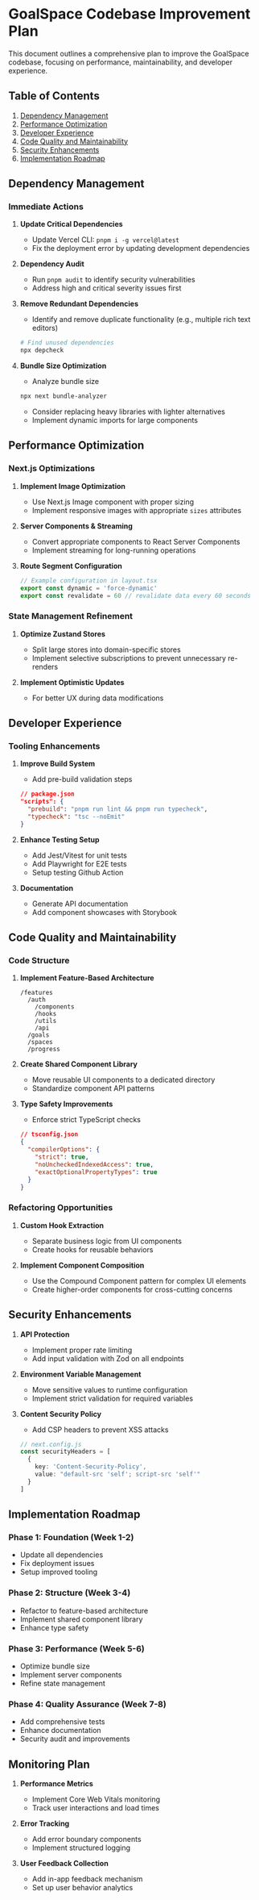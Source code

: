 # GoalSpace Codebase Improvement Plan

This document outlines a comprehensive plan to improve the GoalSpace codebase, focusing on performance, maintainability, and developer experience.

## Table of Contents

1. [Dependency Management](#dependency-management)
2. [Performance Optimization](#performance-optimization)
3. [Developer Experience](#developer-experience)
4. [Code Quality and Maintainability](#code-quality-and-maintainability)
5. [Security Enhancements](#security-enhancements)
6. [Implementation Roadmap](#implementation-roadmap)

## Dependency Management

### Immediate Actions

1. **Update Critical Dependencies**
   - Update Vercel CLI: `pnpm i -g vercel@latest`
   - Fix the deployment error by updating development dependencies

2. **Dependency Audit**
   - Run `pnpm audit` to identify security vulnerabilities
   - Address high and critical severity issues first

3. **Remove Redundant Dependencies**
   - Identify and remove duplicate functionality (e.g., multiple rich text editors)
   ```bash
   # Find unused dependencies
   npx depcheck
   ```

4. **Bundle Size Optimization**
   - Analyze bundle size
   ```bash
   npx next bundle-analyzer
   ```
   - Consider replacing heavy libraries with lighter alternatives
   - Implement dynamic imports for large components

## Performance Optimization

### Next.js Optimizations

1. **Implement Image Optimization**
   - Use Next.js Image component with proper sizing
   - Implement responsive images with appropriate `sizes` attributes

2. **Server Components & Streaming**
   - Convert appropriate components to React Server Components
   - Implement streaming for long-running operations

3. **Route Segment Configuration**
   ```typescript
   // Example configuration in layout.tsx
   export const dynamic = 'force-dynamic'
   export const revalidate = 60 // revalidate data every 60 seconds
   ```

### State Management Refinement

1. **Optimize Zustand Stores**
   - Split large stores into domain-specific stores
   - Implement selective subscriptions to prevent unnecessary re-renders

2. **Implement Optimistic Updates**
   - For better UX during data modifications

## Developer Experience

### Tooling Enhancements

1. **Improve Build System**
   - Add pre-build validation steps
   ```json
   // package.json
   "scripts": {
     "prebuild": "pnpm run lint && pnpm run typecheck",
     "typecheck": "tsc --noEmit"
   }
   ```

2. **Enhance Testing Setup**
   - Add Jest/Vitest for unit tests
   - Add Playwright for E2E tests
   - Setup testing Github Action

3. **Documentation**
   - Generate API documentation
   - Add component showcases with Storybook

## Code Quality and Maintainability

### Code Structure

1. **Implement Feature-Based Architecture**
   ```
   /features
     /auth
       /components
       /hooks
       /utils
       /api
     /goals
     /spaces
     /progress
   ```

2. **Create Shared Component Library**
   - Move reusable UI components to a dedicated directory
   - Standardize component API patterns

3. **Type Safety Improvements**
   - Enforce strict TypeScript checks
   ```json
   // tsconfig.json
   {
     "compilerOptions": {
       "strict": true,
       "noUncheckedIndexedAccess": true,
       "exactOptionalPropertyTypes": true
     }
   }
   ```

### Refactoring Opportunities

1. **Custom Hook Extraction**
   - Separate business logic from UI components
   - Create hooks for reusable behaviors

2. **Implement Component Composition**
   - Use the Compound Component pattern for complex UI elements
   - Create higher-order components for cross-cutting concerns

## Security Enhancements

1. **API Protection**
   - Implement proper rate limiting
   - Add input validation with Zod on all endpoints

2. **Environment Variable Management**
   - Move sensitive values to runtime configuration
   - Implement strict validation for required variables

3. **Content Security Policy**
   - Add CSP headers to prevent XSS attacks
   ```typescript
   // next.config.js
   const securityHeaders = [
     {
       key: 'Content-Security-Policy',
       value: "default-src 'self'; script-src 'self'"
     }
   ]
   ```

## Implementation Roadmap

### Phase 1: Foundation (Week 1-2)
- Update all dependencies
- Fix deployment issues
- Setup improved tooling

### Phase 2: Structure (Week 3-4)
- Refactor to feature-based architecture
- Implement shared component library
- Enhance type safety

### Phase 3: Performance (Week 5-6)
- Optimize bundle size
- Implement server components
- Refine state management

### Phase 4: Quality Assurance (Week 7-8)
- Add comprehensive tests
- Enhance documentation
- Security audit and improvements

## Monitoring Plan

1. **Performance Metrics**
   - Implement Core Web Vitals monitoring
   - Track user interactions and load times

2. **Error Tracking**
   - Add error boundary components
   - Implement structured logging

3. **User Feedback Collection**
   - Add in-app feedback mechanism
   - Set up user behavior analytics 